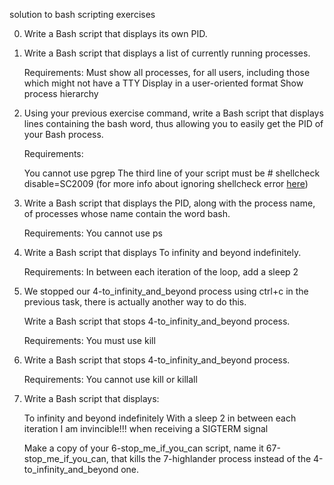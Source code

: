 solution to bash scripting exercises

0. Write a Bash script that displays its own PID.

1. Write a Bash script that displays a list of currently running processes.

	Requirements:
	Must show all processes, for all users, including those which might not have a TTY
	Display in a user-oriented format
	Show process hierarchy

2. Using your previous exercise command, write a Bash script that displays lines containing the bash word, thus allowing you to easily get the PID of your Bash process.

	Requirements:

	You cannot use pgrep
The third line of your script must be # shellcheck disable=SC2009 (for more info about ignoring shellcheck error [here](https://github.com/koalaman/shellcheck/wiki/Ignore))

3. Write a Bash script that displays the PID, along with the process name, of processes whose name contain the word bash.

	Requirements:
	You cannot use ps

4. Write a Bash script that displays To infinity and beyond indefinitely.

	Requirements:
	In between each iteration of the loop, add a sleep 2

5. We stopped our 4-to_infinity_and_beyond process using ctrl+c in the previous task, there is actually another way to do this.

	Write a Bash script that stops 4-to_infinity_and_beyond process.

	Requirements:
	You must use kill

6. Write a Bash script that stops 4-to_infinity_and_beyond process.

	Requirements:
	You cannot use kill or killall

7. Write a Bash script that displays:

	To infinity and beyond indefinitely
	With a sleep 2 in between each iteration
	I am invincible!!! when receiving a SIGTERM signal
	
	Make a copy of your 6-stop_me_if_you_can script, name it 67-stop_me_if_you_can, that kills the 7-highlander process instead of the 4-to_infinity_and_beyond one.
